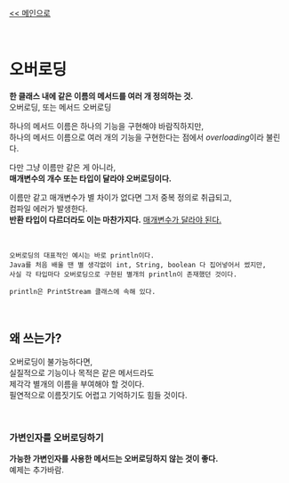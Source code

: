 [<< 메인으로](https://github.com/AtomicLiquors/Java_Wiki_Chb)

&nbsp;  
# 오버로딩
**한 클래스 내에 같은 이름의 메서드를 여러 개 정의하는 것.**  
오버로딩, 또는 메서드 오버로딩

하나의 메서드 이름은 하나의 기능을 구현해야 바람직하지만,  
하나의 메서드 이름으로 여러 개의 기능을 구현한다는 점에서 *overloading*이라 불린다.

다만 그냥 이름만 같은 게 아니라,  
**매개변수의 개수 또는 타입이 달라야 오버로딩이다.**  

이름만 같고 매개변수가 별 차이가 없다면 그저 중복 정의로 취급되고,  
컴파일 에러가 발생한다.  
**반환 타입이 다르더라도 이는 마찬가지다.** <u>매개변수가 달라야 된다.</u>  

&nbsp;  
```
오버로딩의 대표적인 예시는 바로 println이다.
Java를 처음 배울 땐 별 생각없이 int, String, boolean 다 집어넣어서 썼지만,
사실 각 타입마다 오버로딩으로 구현된 별개의 println이 존재했던 것이다.  

println은 PrintStream 클래스에 속해 있다.
```
&nbsp;  
## 왜 쓰는가?
오버로딩이 불가능하다면,   
실질적으로 기능이나 목적은 같은 메서드라도   
제각각 별개의 이름을 부여해야 할 것이다.  
필연적으로 이름짓기도 어렵고 기억하기도 힘들 것이다.  

&nbsp;  
### 가변인자를 오버로딩하기
**가능한 가변인자를 사용한 메서드는 오버로딩하지 않는 것이 좋다.**  
예제는 추가바람.